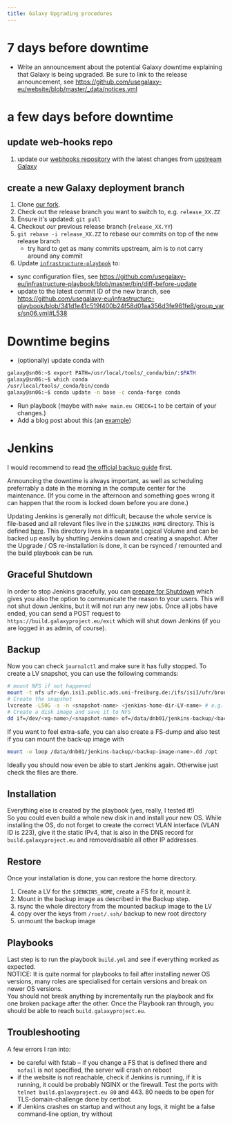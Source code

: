 ```yaml
---
title: Galaxy Upgrading procedures
---
```



# 7 days before downtime

- Write an announcement about the potential Galaxy downtime explaining that Galaxy is being upgraded. Be sure to link to the release announcement,  see https://github.com/usegalaxy-eu/website/blob/master/_data/notices.yml

# a few days before downtime

## update web-hooks repo

1. update our [webhooks repository](https://github.com/usegalaxy-eu/galaxy-webhooks) with the latest changes from [upstream Galaxy](https://github.com/galaxyproject/galaxy/tree/dev/config/plugins/webhooks)

## create a new Galaxy deployment branch

1. Clone [our fork](https://github.com/usegalaxy-eu/galaxy/).
2. Check out the release branch you want to switch to, e.g. `release_XX.ZZ`
3. Ensure it's updated: `git pull`
4. Checkout *our* previous release branch (`release_XX.YY`)
5. `git rebase -i release_XX.ZZ` to rebase our commits on top of the new release branch
   * try hard to get as many commits upstream, aim is to not carry around any commit  
6. Update [`infrastructure-playbook`](https://github.com/usegalaxy-eu/infrastructure-playbook/) to:
 * sync configuration files, see https://github.com/usegalaxy-eu/infrastructure-playbook/blob/master/bin/diff-before-update
 * update to the latest commit ID of the new branch, see https://github.com/usegalaxy-eu/infrastructure-playbook/blob/341d1e41c519f400b24f58d01aa356d3fe961fe8/group_vars/sn06.yml#L538


# Downtime begins

- (optionally) update conda with

```bash
galaxy@sn06:~$ export PATH=/usr/local/tools/_conda/bin/:$PATH
galaxy@sn06:~$ which conda
/usr/local/tools/_conda/bin/conda
galaxy@sn06:~$ conda update -n base -c conda-forge conda
```

- Run playbook (maybe with `make main.eu CHECK=1` to be certain of your changes.)
- Add a blog post about this (an [example](https://github.com/usegalaxy-eu/galaxy-freiburg/pull/82))


# Jenkins

I would recommend to read [the official backup guide](https://www.jenkins.io/doc/book/system-administration/backing-up/) first.  

Announcing the downtime is always important, as well as scheduling preferrably a date in the morning in the compute center for the maintenance. (If you come in the afternoon and something goes wrong it can happen that the room is locked down before you are done.)

Updating Jenkins is generally not difficult, because the whole service is file-based and all relevant files live in the `$JENKINS_HOME` directory. This is defined [here](https://github.com/usegalaxy-eu/infrastructure-playbook/blob/25ddd20a643c33234712ae40641cc29b0fab731d/group_vars/build.yml#L3). This directory lives in a separate Logical Volume and can be backed up easily by shutting Jenkins down and creating a snapshot. After the Upgrade / OS re-installation is done, it can be rsynced / remounted and the build playbook can be run.  

## Graceful Shutdown

In order to stop Jenkins gracefully, you can [prepare for Shutdown](https://build.galaxyproject.eu/manage/prepareShutdown) which gives you also the option to communicate the reason to your users. This will not shut down Jenkins, but it will not run any new jobs. Once all jobs have ended, you can send a POST request to `https://build.galaxyproject.eu/exit` which will shut down Jenkins (if you are logged in as admin, of course).  

## Backup
Now you can check `journalctl` and make sure it has fully stopped. To create a LV snapshot, you can use the following commands:
~~~sh
# mount NFS if not happened
mount -t nfs ufr-dyn.isi1.public.ads.uni-freiburg.de:/ifs/isi1/ufr/bronze/nfs/denbi/ /data/dnb01
# Create the snapshot
lvcreate -L50G -s -n <snapshot-name> <jenkins-home-dir-LV-name> # e.g. /dev/rl/jenkins-home
# Create a disk image and save it to NFS
dd if=/dev/<vg-name>/<snapshot-name> of=/data/dnb01/jenkins-backup/<backup-image-name>.dd
~~~
If you want to feel extra-safe, you can also create a FS-dump and also test if you can mount the back-up image with
~~~sh
mount -o loop /data/dnb01/jenkins-backup/<backup-image-name>.dd /opt
~~~
Ideally you should now even be able to start Jenkins again. Otherwise just check the files are there.

## Installation
Everything else is created by the playbook (yes, really, I tested it!)  
So you could even build a whole new disk in and install your new OS.
While installing the OS, do not forget to create the correct VLAN interface (VLAN ID is 223), give it the static IPv4, that is also in the DNS record for `build.galaxyproject.eu` and remove/disable all other IP addresses.  

## Restore
Once your installation is done, you can restore the home directory.
1. Create a LV for the `$JENKINS_HOME`, create a FS for it, mount it.
2. Mount in the backup image as described in the Backup step.
3. rsync the whole directory from the mounted backup image to the LV
4. copy over the keys from `/root/.ssh/` backup to new root directory
5. unmount the backup image

## Playbooks
Last step is to run the playbook `build.yml` and see if everything worked as expected.  
NOTICE: It is quite normal for playbooks to fail after installing newer OS versions, many roles are specialised for certain versions and break on newer OS versions.  
You should not break anything by incrementally run the playbook and fix one broken package after the other.
Once the Playbook ran through, you should be able to reach `build.galaxyproject.eu`.

## Troubleshooting
A few errors I ran into:
- be careful with fstab – if you change a FS that is defined there and `nofail` is not specified, the server will crash on reboot
- if the website is not reachable, check if Jenkins is running, if it is running, it could be probably NGINX or the firewall. Test the ports with `telnet build.galaxyproject.eu 80` and 443. 80 needs to be open for TLS-domain-challenge done by certbot.
- if Jenkins crashes on startup and without any logs, it might be a false command-line option, try without
